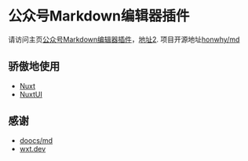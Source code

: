 # 公众号Markdown编辑器插件

请访问主页[公众号Markdown编辑器插件](https://mpmd.pages.dev)，[地址2](https://mp.honwhy.wang). 项目开源地址[honwhy/md](https://github.com/honwhy/md)

## 骄傲地使用

- [Nuxt](https://nuxt.com/)
- [NuxtUI](https://ui.nuxt.com/)

## 感谢

- [doocs/md](https://github.com/doocs/md)
- [wxt.dev](https://wxt.dev)